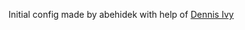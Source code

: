 Initial config made by abehidek with help of [Dennis Ivy](https://www.youtube.com/watch?v=cJveiktaOSQ)
